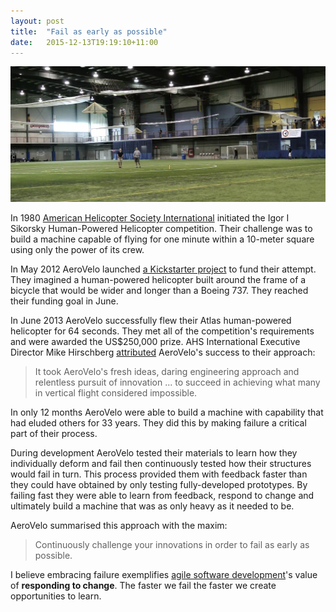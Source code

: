 ```yaml
---
layout: post
title:  "Fail as early as possible"
date:   2015-12-13T19:19:10+11:00
---
```


![Atlas](atlas.jpeg)

In 1980 [American Helicopter Society International][] initiated the Igor I Sikorsky Human-Powered Helicopter competition.
Their challenge was to build a machine capable of flying for one minute within a 10-meter square using only the power of its crew.

[American Helicopter Society International]: https://vtol.org

In May 2012 AeroVelo launched [a Kickstarter project][] to fund their attempt.
They imagined a human-powered helicopter built around the frame of a bicycle that would be wider and longer than a Boeing 737.
They reached their funding goal in June.

[a Kickstarter project]: https://kickstarter.com/projects/1156290643/atlas-a-human-powered-helicopter-for-a-historical

In June 2013 AeroVelo successfully flew their Atlas human-powered helicopter for 64 seconds.
They met all of the competition's requirements and were awarded the US$250,000 prize.
AHS International Executive Director Mike Hirschberg [attributed][] AeroVelo's success to their approach:

> It took AeroVelo's fresh ideas, daring engineering approach and relentless pursuit of innovation ... to succeed in achieving what many in vertical flight considered
impossible.

[attributed]: https://vtol.org/publications/ahs-press-releases/2013-press-releases/hph-press-release

In only 12 months AeroVelo were able to build a machine with capability that had eluded others for 33 years.
They did this by making failure a critical part of their process.

During development AeroVelo tested their materials to learn how they individually deform and fail then continuously tested how their structures would fail in turn.
This process provided them with feedback faster than they could have obtained by only testing fully-developed prototypes.
By failing fast they were able to learn from feedback, respond to change and ultimately build a machine that was as only heavy as it needed to be.

AeroVelo summarised this approach with the maxim:

> Continuously challenge your innovations in order to fail as early as possible.

I believe embracing failure exemplifies [agile software development][]'s value of **responding to change**.
The faster we fail the faster we create opportunities to learn.

[agile software development]: http://agilemanifesto.org
